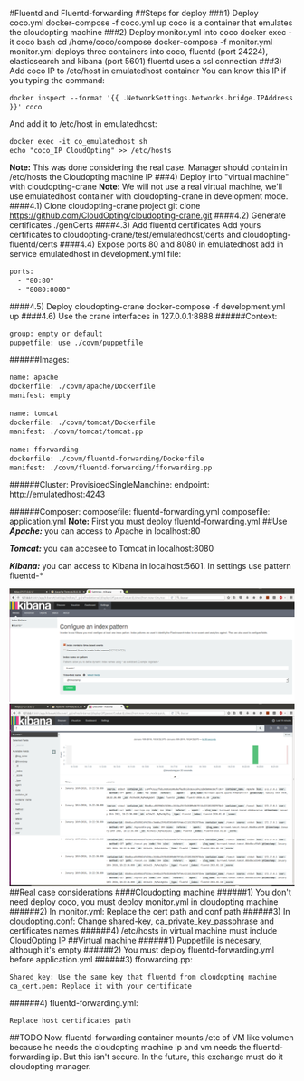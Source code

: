 #Fluentd and Fluentd-forwarding
##Steps for deploy
###1) Deploy coco.yml
    docker-compose -f coco.yml up
coco is a container that emulates the cloudopting machine
###2) Deploy monitor.yml into coco
    docker exec -it coco bash
    cd /home/coco/compose
    docker-compose -f monitor.yml
monitor.yml deploys three containers into coco, fluentd (port 24224), elasticsearch and kibana (port 5601)
fluentd uses a ssl connection
###3) Add coco IP to /etc/host in emulatedhost container
You can know this IP if you typing the command:

    docker inspect --format '{{ .NetworkSettings.Networks.bridge.IPAddress }}' coco
And add it to /etc/host in emulatedhost:

    docker exec -it co_emulatedhost sh
    echo "coco_IP CloudOpting" >> /etc/hosts
**Note:** This was done considering the real case. Manager should contain in /etc/hosts the Cloudopting machine IP
###4) Deploy into "virtual machine" with cloudopting-crane
**Note:** We will not use a real virtual machine, we'll use emulatedhost container with cloudopting-crane in development mode.
####4.1) Clone cloudopting-crane project
git clone https://github.com/CloudOpting/cloudopting-crane.git
####4.2) Generate certificates
    ./genCerts
####4.3) Add fluentd certificates
Add yours certificates to cloudopting-crane/test/emulatedhost/certs and cloudopting-fluentd/certs
####4.4) Expose ports 80 and 8080 in emulatedhost
add in service emulatedhost in development.yml file:

    ports:
      - "80:80"
      - "8080:8080"
####4.5) Deploy cloudopting-crane
    docker-compose -f development.yml up
####4.6) Use the crane interfaces in 127.0.0.1:8888
######Context:

    group: empty or default
    puppetfile: use ./covm/puppetfile

######Images:

    name: apache
    dockerfile: ./covm/apache/Dockerfile
    manifest: empty

    name: tomcat
    dockerfile: ./covm/tomcat/Dockerfile
    manifest: ./covm/tomcat/tomcat.pp

    name: fforwarding
    dockerfile: ./covm/fluentd-forwarding/Dockerfile
    manifest: ./covm/fluentd-forwarding/fforwarding.pp

######Cluster:
    ProvisioedSingleManchine: endpoint: http://emulatedhost:4243

######Composer:
    composefile: fluentd-forwarding.yml
    composefile: application.yml
**Note:** First you must deploy fluentd-forwarding.yml
##Use
**_Apache:_** you can access to Apache in localhost:80

**_Tomcat:_** you can accesee to Tomcat in localhost:8080

**_Kibana:_** you can access to Kibana in localhost:5601. In settings use pattern
fluentd-*

![settings](resources/kibana-settings.png)
![discover](resources/kibana-discover.png)
##Real case considerations
####Cloudopting machine
######1) You don't need deploy coco, you must deploy monitor.yml in cloudopting machine
######2) In monitor.yml: Replace the cert path and conf path
######3) In cloudopting.conf: Change shared-key, ca_private_key_passphrase and certificates names
######4) /etc/hosts in virtual machine must include CloudOpting IP
##Virtual machine
######1) Puppetfile is necesary, although it's empty
######2) You must deploy fluentd-forwarding.yml before application.yml
######3) fforwarding.pp:

    Shared_key: Use the same key that fluentd from cloudopting machine
    ca_cert.pem: Replace it with your certificate
######4) fluentd-forwarding.yml:

    Replace host certificates path
##TODO
Now, fluentd-forwarding container mounts /etc of VM like volumen because he needs the cloudopting machine ip and vm needs the fluentd-forwarding ip. But this isn't secure.
In the future, this exchange must do it cloudopting manager.
